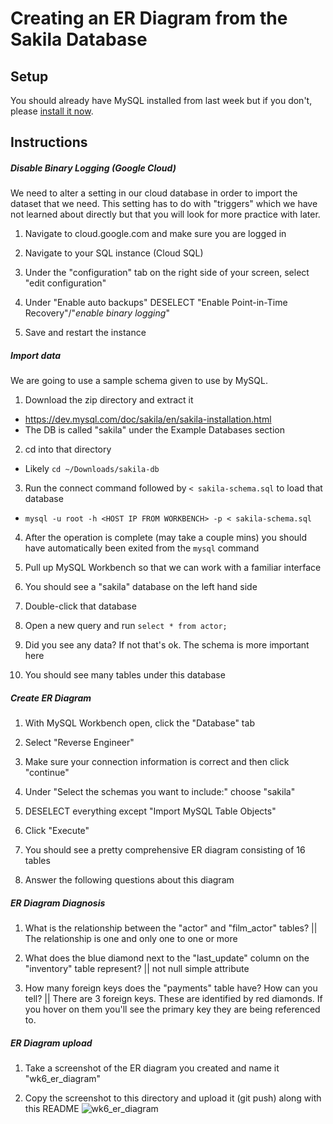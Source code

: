 # Creating an ER Diagram from the Sakila Database

## Setup

You should already have MySQL installed from last week but if you don't, please [install it now](https://dev.mysql.com/downloads/mysql/).

## Instructions

##### Disable Binary Logging (Google Cloud)

We need to alter a setting in our cloud database in order to import the dataset that we need. This setting has to do with "triggers" which we have not learned about directly but that you will look for more practice with later.

1. Navigate to cloud.google.com and make sure you are logged in

2. Navigate to your SQL instance (Cloud SQL)

3. Under the "configuration" tab on the right side of your screen, select "edit configuration"

4. Under "Enable auto backups" DESELECT "Enable Point-in-Time Recovery"/"_enable binary logging_"

5. Save and restart the instance

##### Import data

We are going to use a sample schema given to use by MySQL.

1. Download the zip directory and extract it

- https://dev.mysql.com/doc/sakila/en/sakila-installation.html
- The DB is called "sakila" under the Example Databases section

2. cd into that directory

- Likely `cd ~/Downloads/sakila-db`

3. Run the connect command followed by `< sakila-schema.sql` to load that database

- `mysql -u root -h <HOST IP FROM WORKBENCH> -p < sakila-schema.sql`

4. After the operation is complete (may take a couple mins) you should have automatically been exited from the `mysql` command

5. Pull up MySQL Workbench so that we can work with a familiar interface

6. You should see a "sakila" database on the left hand side

7. Double-click that database

8. Open a new query and run `select * from actor;`

9. Did you see any data? If not that's ok. The schema is more important here

10. You should see many tables under this database

##### Create ER Diagram

1. With MySQL Workbench open, click the "Database" tab

2. Select "Reverse Engineer"

3. Make sure your connection information is correct and then click "continue"

4. Under "Select the schemas you want to include:" choose "sakila"

5. DESELECT everything except "Import MySQL Table Objects"

6. Click "Execute"

7. You should see a pretty comprehensive ER diagram consisting of 16 tables

8. Answer the following questions about this diagram

##### ER Diagram Diagnosis

1. What is the relationship between the "actor" and "film_actor" tables? || The relationship is one and only one to one or more

2. What does the blue diamond next to the "last_update" column on the "inventory" table represent? || not null simple attribute

3. How many foreign keys does the "payments" table have? How can you tell? || There are 3 foreign keys. These are identified by red diamonds. If you hover on them you'll see the primary key they are being referenced to.

##### ER Diagram upload

1. Take a screenshot of the ER diagram you created and name it "wk6_er_diagram"

2. Copy the screenshot to this directory and upload it (git push) along with this README
![wk6_er_diagram](https://user-images.githubusercontent.com/54250471/121836169-99a8bd80-cc98-11eb-8787-28be8762452e.png)

